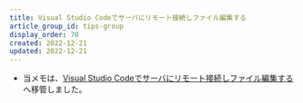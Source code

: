 ```yaml
---
title: Visual Studio Codeでサーバにリモート接続しファイル編集する
article_group_id: tips-group
display_order: 70
created: 2022-12-21
updated: 2022-12-21
---
```

- 当メモは、[Visual Studio Codeでサーバにリモート接続しファイル編集する](https://thinktwice.tech/it/vscode/connect_remotely_to_a_server_and_edit_files_with_vscode/)へ移管しました。
